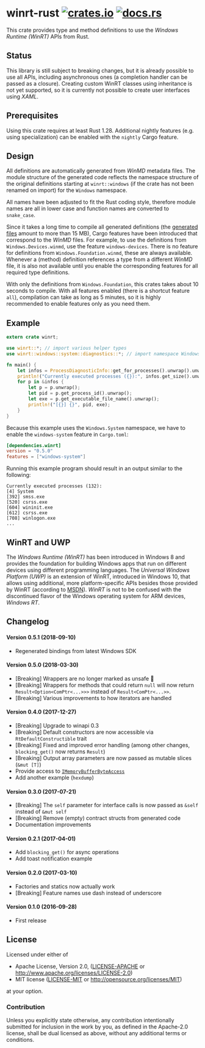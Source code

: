 # winrt-rust [![crates.io](https://img.shields.io/crates/v/winrt.svg)](https://crates.io/crates/winrt) [![docs.rs](https://docs.rs/winrt/badge.svg)](https://docs.rs/winrt/*/x86_64-pc-windows-msvc/winrt/)

This crate provides type and method definitions to use the *Windows Runtime (WinRT)* APIs from Rust.

## Status
This library is still subject to breaking changes, but it is already possible to use all APIs, including asynchronous ones
(a completion handler can be passed as a closure).
Creating custom WinRT classes using inheritance is not yet supported, so it is currently not possible to create user interfaces using *XAML*. 

## Prerequisites
Using this crate requires at least Rust 1.28.
Additional nightly features (e.g. using specialization) can be enabled with the `nightly` Cargo feature.

## Design
All definitions are automatically generated from *WinMD* metadata files.
The module structure of the generated code reflects the namespace structure of the original definitions
starting at `winrt::windows` (if the crate has not been renamed on import) for the `Windows` namespace.

All names have been adjusted to fit the Rust coding style, therefore module names are all in lower case and function names
are converted to `snake_case`.

Since it takes a long time to compile all generated definitions (the [generated files](https://github.com/contextfree/winrt-rust/blob/master/src/rt/gen/) amount to more than 15 MB),
Cargo features have been introduced that correspond to the *WinMD* files. For example, to use the definitions from `Windows.Devices.winmd`, use the feature `windows-devices`.
There is no feature for definitions from `Windows.Foundation.winmd`, these are always available. Whenever a (method) definition references a type from a different *WinMD* file,
it is also not available until you enable the corresponding features for all required type definitions.

With only the definitions from `Windows.Foundation`, this crates takes about 10 seconds to compile. With all features enabled (there is a shortcut feature `all`), compilation can take
as long as 5 minutes, so it is highly recommended to enable features only as you need them.

## Example
```rust
extern crate winrt;

use winrt::*; // import various helper types
use winrt::windows::system::diagnostics::*; // import namespace Windows.System.Diagnostics

fn main() {
    let infos = ProcessDiagnosticInfo::get_for_processes().unwrap().unwrap();
    println!("Currently executed processes ({}):", infos.get_size().unwrap());
    for p in &infos {
        let p = p.unwrap();
        let pid = p.get_process_id().unwrap();
        let exe = p.get_executable_file_name().unwrap();
        println!("[{}] {}", pid, exe);
    }
}
```

Because this example uses the `Windows.System` namespace, we have to enable the `windows-system` feature in `Cargo.toml`:
```toml
[dependencies.winrt]
version = "0.5.0"
features = ["windows-system"]
```

Running this example program should result in an output similar to the following:
```
Currently executed processes (132):
[4] System
[392] smss.exe
[520] csrss.exe
[604] wininit.exe
[612] csrss.exe
[708] winlogon.exe
...
```

## WinRT and UWP
The *Windows Runtime (WinRT)* has been introduced in Windows 8 and provides the foundation for building
Windows apps that run on different devices using different programming languages. The *Universal Windows Platform (UWP)* is
an extension of WinRT, introduced in Windows 10, that allows using additional, more platform-specific APIs besides those provided by WinRT (according to
[MSDN](https://msdn.microsoft.com/en-us/windows/uwp/get-started/universal-application-platform-guide)).
*WinRT* is not to be confused with the discontinued flavor of the Windows operating system for ARM devices, *Windows RT*.

## Changelog

#### Version 0.5.1 (2018-09-10)
- Regenerated bindings from latest Windows SDK

#### Version 0.5.0 (2018-03-30)
- [Breaking] Wrappers are no longer marked as unsafe 🎉
- [Breaking] Wrappers for methods that could return `null` will now return `Result<Option<ComPtr<...>>>` instead of `Result<ComPtr<...>>`.
- [Breaking] Various improvements to how iterators are handled

#### Version 0.4.0 (2017-12-27)
- [Breaking] Upgrade to winapi 0.3
- [Breaking] Default constructors are now accessible via `RtDefaultConstructible` trait
- [Breaking] Fixed and improved error handling (among other changes, `blocking_get()` now returns `Result`)
- [Breaking] Output array parameters are now passed as mutable slices (`&mut [T]`)
- Provide access to [`IMemoryBufferByteAccess`](https://docs.microsoft.com/en-us/uwp/api/windows.foundation.memorybuffer)
- Add another example (`hexdump`)

#### Version 0.3.0 (2017-07-21)
- [Breaking] The `self` parameter for interface calls is now passed as `&self` instead of `&mut self`
- [Breaking] Remove (empty) contract structs from generated code
- Documentation improvements

#### Version 0.2.1 (2017-04-01)
- Add `blocking_get()` for async operations
- Add toast notification example

#### Version 0.2.0 (2017-03-10)
- Factories and statics now actually work
- [Breaking] Feature names use dash instead of underscore

#### Version 0.1.0 (2016-09-28)
- First release

## License

Licensed under either of

 * Apache License, Version 2.0, ([LICENSE-APACHE](LICENSE-APACHE) or http://www.apache.org/licenses/LICENSE-2.0)
 * MIT license ([LICENSE-MIT](LICENSE-MIT) or http://opensource.org/licenses/MIT)

at your option.

### Contribution

Unless you explicitly state otherwise, any contribution intentionally
submitted for inclusion in the work by you, as defined in the Apache-2.0
license, shall be dual licensed as above, without any additional terms or
conditions.
